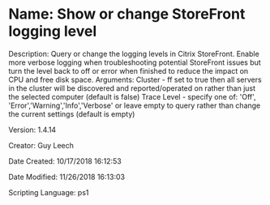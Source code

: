 ﻿# Name: Show or change StoreFront logging level

Description: Query or change the logging levels in Citrix StoreFront.
Enable more verbose logging when troubleshooting potential StoreFront issues but turn the level back to off or error when finished to reduce the impact on CPU and free disk space.
Arguments:
  Cluster - ff set to true then all servers in the cluster will be discovered and reported/operated on rather than just the selected computer (default is false)
  Trace Level - specify one of: 'Off', 'Error','Warning','Info','Verbose' or leave empty to query rather than change the current settings (default is empty)

Version: 1.4.14

Creator: Guy Leech

Date Created: 10/17/2018 16:12:53

Date Modified: 11/26/2018 16:13:03

Scripting Language: ps1

